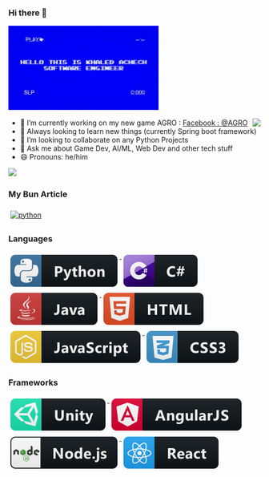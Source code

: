### Hi there 👋

![](https://github.com/KhaledAchech/KhaledAchech/blob/master/Khaled.gif)

<img align="right" src="https://github-readme-stats.vercel.app/api?username=KhaledAchech&&show_icons=true&title_color=ffffff&icon_color=bb2acf&text_color=daf7dc&bg_color=151515">

- 🔭 I’m currently working on my new game AGRO : [Facebook : @AGRO](https://www.facebook.com/MakingOfAGRO)
- 🌱 Always looking to learn new things (currently Spring boot framework)
- 👯 I’m looking to collaborate on any Python Projects
- 💬 Ask me about Game Dev, AI/ML, Web Dev and other tech stuff
- 😄 Pronouns: he/him

![](https://komarev.com/ghpvc/?username=KhaledAchech&color=blueviolet) <br/>

### My Bun Article

<a href="https://medium.com/@achechkhaled/bun-new-js-runtime-17bfdb9161cd">
    <img src="svg/dev/languages/medium.svg" alt="python" style="vertical-align:top; margin:6px 4px">
</a>

### Languages

<p align="left">
  <a href="#">
    <img src="svg/dev/languages/python.svg" alt="python" style="vertical-align:top; margin:6px 4px">
  </a>
  <a href="#">
    <img src="svg/dev/languages/csharp.svg" alt="csharp" style="vertical-align:top; margin:6px 4px">
  </a>
  <a href="#">
    <img src="svg/dev/languages/java.svg" alt="java" style="vertical-align:top; margin:6px 4px">
  </a>  
  <a href="#">
    <img src="svg/dev/languages/html.svg" alt="html" style="vertical-align:top; margin:6px 4px">
  </a>  
  <a href="#">
    <img src="svg/dev/languages/js.svg" alt="js" style="vertical-align:top; margin:6px 4px">
  </a>  
  <a href="#">
    <img src="svg/dev/languages/css3.svg" alt="css3" style="vertical-align:top; margin:6px 4px">
  </a>

</p>

### Frameworks

<p align="left">
<a href="#">
    <img src="svg/dev/frameworks/unity.svg" alt="unity" style="vertical-align:top; margin:6px 4px">
  </a>  
  <a href="#">
    <img src="svg/dev/frameworks/angular.svg" alt="angular" style="vertical-align:top; margin:6px 4px">
  </a>  
  <a href="#">
    <img src="svg/dev/frameworks/nodejs.svg" alt="nodejs" style="vertical-align:top; margin:6px 4px">
  </a>  
  <a href="#">
    <img src="svg/dev/frameworks/react.svg" alt="react" style="vertical-align:top; margin:6px 4px">
  </a>

</p>
